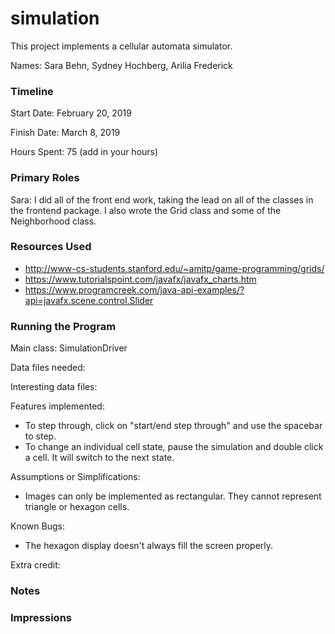simulation
====

This project implements a cellular automata simulator.

Names: Sara Behn, Sydney Hochberg, Arilia Frederick

### Timeline

Start Date: February 20, 2019

Finish Date: March 8, 2019

Hours Spent: 75 (add in your hours)

### Primary Roles
Sara: I did all of the front end work, taking the lead on all of the classes in the frontend package. I also wrote the Grid class and some of the Neighborhood class.

### Resources Used
- http://www-cs-students.stanford.edu/~amitp/game-programming/grids/
- https://www.tutorialspoint.com/javafx/javafx_charts.htm
- https://www.programcreek.com/java-api-examples/?api=javafx.scene.control.Slider


### Running the Program

Main class: SimulationDriver

Data files needed: 

Interesting data files:

Features implemented:
- To step through, click on "start/end step through" and use the spacebar to step.
- To change an individual cell state, pause the simulation and double click a cell. It will switch to the next state.

Assumptions or Simplifications:
- Images can only be implemented as rectangular. They cannot represent triangle or hexagon cells.

Known Bugs:
- The hexagon display doesn't always fill the screen properly.

Extra credit:


### Notes


### Impressions

